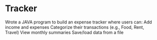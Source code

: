 # Tracker
Wrote a JAVA program to build an expense tracker where users can:  Add income and expenses  Categorize their transactions (e.g., Food, Rent, Travel)  View monthly summaries  Save/load data from a file
